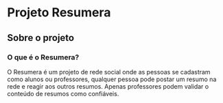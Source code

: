 # Projeto Resumera

## Sobre o projeto

### O que é o Resumera?
O Resumera é um projeto de rede social onde as pessoas se cadastram como alunos ou professores, qualquer pessoa pode postar um resumo na rede e reagir aos outros resumos. Apenas professores podem validar o conteúdo de resumos como confiáveis.
